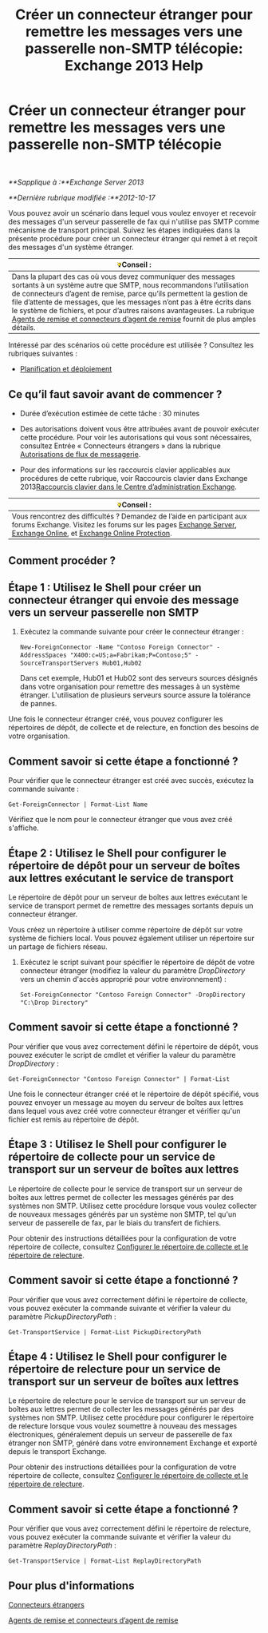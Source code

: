 ﻿---
title: 'Créer un connecteur étranger pour remettre les messages vers une passerelle non-SMTP télécopie: Exchange 2013 Help'
TOCTitle: Créer un connecteur étranger pour remettre les messages vers une passerelle non-SMTP télécopie
ms:assetid: 589db487-3c4c-409a-92e3-c78dd8f639b6
ms:mtpsurl: https://technet.microsoft.com/fr-fr/library/JJ710163(v=EXCHG.150)
ms:contentKeyID: 50478252
ms.date: 05/23/2018
mtps_version: v=EXCHG.150
ms.translationtype: MT
---

# Créer un connecteur étranger pour remettre les messages vers une passerelle non-SMTP télécopie

 

_**Sapplique à :**Exchange Server 2013_

_**Dernière rubrique modifiée :**2012-10-17_

Vous pouvez avoir un scénario dans lequel vous voulez envoyer et recevoir des messages d'un serveur passerelle de fax qui n'utilise pas SMTP comme mécanisme de transport principal. Suivez les étapes indiquées dans la présente procédure pour créer un connecteur étranger qui remet à et reçoit des messages d'un système étranger.

<table>
<thead>
<tr class="header">
<th><img src="images/Bb125224.tip(EXCHG.150).gif" title="Conseil" alt="Conseil" />Conseil :</th>
</tr>
</thead>
<tbody>
<tr class="odd">
<td>Dans la plupart des cas où vous devez communiquer des messages sortants à un système autre que SMTP, nous recommandons l’utilisation de connecteurs d’agent de remise, parce qu’ils permettent la gestion de file d’attente de messages, que les messages n’ont pas à être écrits dans le système de fichiers, et pour d’autres raisons avantageuses. La rubrique <a href="delivery-agents-and-delivery-agent-connectors-exchange-2013-help.md">Agents de remise et connecteurs d’agent de remise</a> fournit de plus amples détails.</td>
</tr>
</tbody>
</table>


Intéressé par des scénarios où cette procédure est utilisée ? Consultez les rubriques suivantes :

  - [Planification et déploiement](planning-and-deployment-for-exchange-2013-installation-instructions.md)

## Ce qu’il faut savoir avant de commencer ?

  - Durée d’exécution estimée de cette tâche : 30 minutes

  - Des autorisations doivent vous être attribuées avant de pouvoir exécuter cette procédure. Pour voir les autorisations qui vous sont nécessaires, consultez Entrée « Connecteurs étrangers » dans la rubrique [Autorisations de flux de messagerie](mail-flow-permissions-exchange-2013-help.md).

  - Pour des informations sur les raccourcis clavier applicables aux procédures de cette rubrique, voir Raccourcis clavier dans Exchange 2013[Raccourcis clavier dans le Centre d’administration Exchange](keyboard-shortcuts-in-the-exchange-admin-center-exchange-online-protection-help.md).

<table>
<thead>
<tr class="header">
<th><img src="images/Bb125224.tip(EXCHG.150).gif" title="Conseil" alt="Conseil" />Conseil :</th>
</tr>
</thead>
<tbody>
<tr class="odd">
<td>Vous rencontrez des difficultés ? Demandez de l’aide en participant aux forums Exchange. Visitez les forums sur les pages <a href="https://go.microsoft.com/fwlink/p/?linkid=60612">Exchange Server</a>, <a href="https://go.microsoft.com/fwlink/p/?linkid=267542">Exchange Online</a>, et <a href="https://go.microsoft.com/fwlink/p/?linkid=285351">Exchange Online Protection</a>.</td>
</tr>
</tbody>
</table>


## Comment procéder ?

## Étape 1 : Utilisez le Shell pour créer un connecteur étranger qui envoie des message vers un serveur passerelle non SMTP

1.  Exécutez la commande suivante pour créer le connecteur étranger :
    
        New-ForeignConnector -Name "Contoso Foreign Connector" -AddressSpaces "X400:c=US;a=Fabrikam;P=Contoso;5" -SourceTransportServers Hub01,Hub02
    
    Dans cet exemple, Hub01 et Hub02 sont des serveurs sources désignés dans votre organisation pour remettre des messages à un système étranger. L'utilisation de plusieurs serveurs source assure la tolérance de pannes.

Une fois le connecteur étranger créé, vous pouvez configurer les répertoires de dépôt, de collecte et de relecture, en fonction des besoins de votre organisation.

## Comment savoir si cette étape a fonctionné ?

Pour vérifier que le connecteur étranger est créé avec succès, exécutez la commande suivante :

    Get-ForeignConnector | Format-List Name

Vérifiez que le nom pour le connecteur étranger que vous avez créé s'affiche.

## Étape 2 : Utilisez le Shell pour configurer le répertoire de dépôt pour un serveur de boîtes aux lettres exécutant le service de transport

Le répertoire de dépôt pour un serveur de boîtes aux lettres exécutant le service de transport permet de remettre des messages sortants depuis un connecteur étranger.

Vous créez un répertoire à utiliser comme répertoire de dépôt sur votre système de fichiers local. Vous pouvez également utiliser un répertoire sur un partage de fichiers réseau.

1.  Exécutez le script suivant pour spécifier le répertoire de dépôt de votre connecteur étranger (modifiez la valeur du paramètre *DropDirectory* vers un chemin d'accès approprié pour votre environnement) :
    
        Set-ForeignConnector "Contoso Foreign Connector" -DropDirectory "C:\Drop Directory"

## Comment savoir si cette étape a fonctionné ?

Pour vérifier que vous avez correctement défini le répertoire de dépôt, vous pouvez exécuter le script de cmdlet et vérifier la valeur du paramètre *DropDirectory* :

    Get-ForeignConnector "Contoso Foreign Connector" | Format-List

Une fois le connecteur étranger créé et le répertoire de dépôt spécifié, vous pouvez envoyer un message au moyen du serveur de boîtes aux lettres dans lequel vous avez créé votre connecteur étranger et vérifier qu'un fichier est remis au répertoire de dépôt.

## Étape 3 : Utilisez le Shell pour configurer le répertoire de collecte pour un service de transport sur un serveur de boîtes aux lettres

Le répertoire de collecte pour le service de transport sur un serveur de boîtes aux lettres permet de collecter les messages générés par des systèmes non SMTP. Utilisez cette procédure lorsque vous voulez collecter de nouveaux messages générés par un système non SMTP, tel qu'un serveur de passerelle de fax, par le biais du transfert de fichiers.

Pour obtenir des instructions détaillées pour la configuration de votre répertoire de collecte, consultez [Configurer le répertoire de collecte et le répertoire de relecture](configure-the-pickup-directory-and-the-replay-directory-exchange-2013-help.md).

## Comment savoir si cette étape a fonctionné ?

Pour vérifier que vous avez correctement défini le répertoire de collecte, vous pouvez exécuter la commande suivante et vérifier la valeur du paramètre *PickupDirectoryPath* :

    Get-TransportService | Format-List PickupDirectoryPath

## Étape 4 : Utilisez le Shell pour configurer le répertoire de relecture pour un service de transport sur un serveur de boîtes aux lettres

Le répertoire de relecture pour le service de transport sur un serveur de boîtes aux lettres permet de collecter les messages générés par des systèmes non SMTP. Utilisez cette procédure pour configurer le répertoire de relecture lorsque vous voulez soumettre à nouveau des messages électroniques, généralement depuis un serveur de passerelle de fax étranger non SMTP, généré dans votre environnement Exchange et exporté depuis le transport Exchange.

Pour obtenir des instructions détaillées pour la configuration de votre répertoire de collecte, consultez [Configurer le répertoire de collecte et le répertoire de relecture](configure-the-pickup-directory-and-the-replay-directory-exchange-2013-help.md).

## Comment savoir si cette étape a fonctionné ?

Pour vérifier que vous avez correctement défini le répertoire de relecture, vous pouvez exécuter la commande suivante et vérifier la valeur du paramètre *ReplayDirectoryPath* :

    Get-TransportService | Format-List ReplayDirectoryPath

## Pour plus d'informations

[Connecteurs étrangers](foreign-connectors-exchange-2013-help.md)

[Agents de remise et connecteurs d’agent de remise](delivery-agents-and-delivery-agent-connectors-exchange-2013-help.md)

